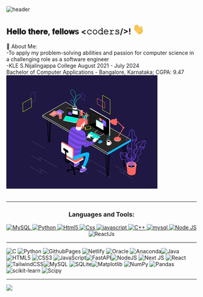 ![header](https://user-images.githubusercontent.com/59575502/127335491-fdba1874-e943-4d3c-ab8c-678ffe22f8b8.png)
<h2> 𝐇𝐞𝐥𝐥𝐨 𝐭𝐡𝐞𝐫𝐞, 𝐟𝐞𝐥𝐥𝐨𝐰s <𝚌𝚘𝚍𝚎𝚛𝚜/>! <img src="https://github.com/ABSphreak/ABSphreak/blob/master/gifs/Hi.gif" width="30px"></h2>
<div align="center" width="50">


</div>
💫 About Me:
<br>-To apply my problem-solving abilities and passion for computer science in a challenging role as a software engineer<br>-KLE S.Nijalingappa College                                                                                                 August 2021 - July 2024<br>Bachelor of Computer Applications - Bangalore, Karnataka;	                            CGPA: 9.47<br>


<kbd>
 <img width="400" alt="GIF" src="https://github.com/vn2706/vn2706/blob/main/assets/gif1.gif" >
</kbd>

<br />
<br />

<hr>
<h3 align="center">Languages and Tools:</h3>
<p align="center"> <a href="https://www.mysql.com/" target="_blank"> <img src="https://img.icons8.com/external-flat-juicy-fish/60/000000/external-sql-coding-and-development-flat-flat-juicy-fish.png" alt="MySQL" width="50" height="50"/> </a>   <a href="https://www.python.org/" target="_blank"><img src="https://img.icons8.com/color/144/000000/python--v1.png" alt="Python" width="50" height="50"/> </a> <a href="https://www.w3.org/html/" target="_blank"> <img src="https://img.icons8.com/color/144/000000/html-5--v1.png" alt="Html5" width="50" height="50"/> </a> <a href="https://www.w3schools.com/css/" target="_blank"> <img src="https://img.icons8.com/color/150/000000/css3.png" alt="Css" width="50" height="50"/> </a> <a href="https://developer.mozilla.org/en-US/docs/Web/JavaScript" target="_blank"> <img src="https://img.icons8.com/color/144/000000/javascript--v1.png" alt="javascript" width="50" height="50"/> </a> <a href="https://www.cplusplus.com/doc/tutorial/" target="_blank"> <img src="https://img.icons8.com/color/144/000000/c-plus-plus-logo.png" alt="C++" width="50" height="50"/> </a> 
  <a href="https://www.programiz.com/c-programming" target="_blank"> <img src="https://img.icons8.com/color/144/000000/c-programming.png" alt="mysql" width="50" height="50"/> </a> 
  <a href="https://nodejs.org/en/" target="_blank"> <img src="https://cdn4.iconfinder.com/data/icons/logos-3/456/nodejs-new-pantone-black-256.png" alt="Node JS" width="50" height="50"/> </a>
  <img src="https://florencefennel.co.in/image/cache/catalog/florencefennel/react%20js-1000x1000.jpg" alt="ReactJs" width="50" height="50"/>
</p>

<hr>

![C](https://img.shields.io/badge/c-%2300599C.svg?style=for-the-badge&logo=c&logoColor=white) ![Python](https://img.shields.io/badge/python-3670A0?style=for-the-badge&logo=python&logoColor=ffdd54)
![GithubPages](https://img.shields.io/badge/github%20pages-121013?style=for-the-badge&logo=github&logoColor=white) ![Netlify](https://img.shields.io/badge/netlify-%23000000.svg?style=for-the-badge&logo=netlify&logoColor=#00C7B7) ![Oracle](https://img.shields.io/badge/Oracle-F80000?style=for-the-badge&logo=oracle&logoColor=white) ![Anaconda](https://img.shields.io/badge/Anaconda-%2344A833.svg?style=for-the-badge&logo=anaconda&logoColor=white)![Java](https://img.shields.io/badge/java-%23ED8B00.svg?style=for-the-badge&logo=openjdk&logoColor=white) ![HTML5](https://img.shields.io/badge/html5-%23E34F26.svg?style=for-the-badge&logo=html5&logoColor=white)  ![CSS3](https://img.shields.io/badge/css3-%231572B6.svg?style=for-the-badge&logo=css3&logoColor=white)  ![JavaScript](https://img.shields.io/badge/javascript-%23323330.svg?style=for-the-badge&logo=javascript&logoColor=%23F7DF1E)![FastAPI](https://img.shields.io/badge/FastAPI-005571?style=for-the-badge&logo=fastapi)![NodeJS](https://img.shields.io/badge/node.js-6DA55F?style=for-the-badge&logo=node.js&logoColor=white) ![Next JS](https://img.shields.io/badge/Next-black?style=for-the-badge&logo=next.js&logoColor=white) ![React](https://img.shields.io/badge/react-%2320232a.svg?style=for-the-badge&logo=react&logoColor=%2361DAFB) ![TailwindCSS](https://img.shields.io/badge/tailwindcss-%2338B2AC.svg?style=for-the-badge&logo=tailwind-css&logoColor=white)![MySQL](https://img.shields.io/badge/mysql-%2300000f.svg?style=for-the-badge&logo=mysql&logoColor=white) ![SQLite](https://img.shields.io/badge/sqlite-%2307405e.svg?style=for-the-badge&logo=sqlite&logoColor=white)![Matplotlib](https://img.shields.io/badge/Matplotlib-%23ffffff.svg?style=for-the-badge&logo=Matplotlib&logoColor=black) ![NumPy](https://img.shields.io/badge/numpy-%23013243.svg?style=for-the-badge&logo=numpy&logoColor=white) ![Pandas](https://img.shields.io/badge/pandas-%23150458.svg?style=for-the-badge&logo=pandas&logoColor=white) ![scikit-learn](https://img.shields.io/badge/scikit--learn-%23F7931E.svg?style=for-the-badge&logo=scikit-learn&logoColor=white) ![Scipy](https://img.shields.io/badge/SciPy-%230C55A5.svg?style=for-the-badge&logo=scipy&logoColor=%white)
  
<hr>


[![](https://visitcount.itsvg.in/api?id=vn2706&label=Profile%20Views&color=1&icon=3&pretty=false)](https://visitcount.itsvg.in)


